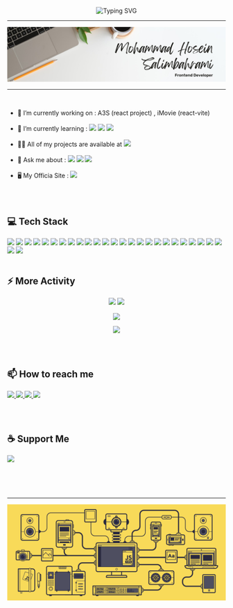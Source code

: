 <p align='center'>
  <img src="https://readme-typing-svg.demolab.com?font=Arial&duration=2000&pause=1000&color=F7F7F7&center=true&vCenter=true&width=435&height=40&lines=Hi+There+%F0%9F%91%8B;Welcome+To+My+Page+%F0%9F%98%8E" alt="Typing SVG" />
</p>

----
<img src='https://github.com/engrmh/engrmh/blob/main/1687160902740.jpeg?raw=true'/>

----

<!-- > ***Frontend Developer*** -->

<br>

- 🔭 I’m currently working on : A3S (react project) , iMovie (react-vite)  <br><br>
- 🌱 I’m currently learning : ![](https://img.shields.io/badge/TypeScript-3178C6.svg?style=for-the-badge&logo=TypeScript&logoColor=white) ![](https://img.shields.io/badge/Next.js-000000.svg?style=for-the-badge&logo=nextdotjs&logoColor=white) ![](https://img.shields.io/badge/GraphQL-E10098.svg?style=for-the-badge&logo=GraphQL&logoColor=white) <br><br>
- 👨‍💻 All of my projects are available at <a href="https://github.com/engrmh"><img src="https://img.shields.io/badge/GitHub-181717.svg?style=for-the-badge&logo=GitHub&logoColor=white" /></a><br><br>
- 💬 Ask me about : ![](https://img.shields.io/badge/JavaScript-F7DF1E.svg?style=for-the-badge&logo=JavaScript&logoColor=black) ![](https://img.shields.io/badge/React-61DAFB.svg?style=for-the-badge&logo=React&logoColor=black) ![](https://img.shields.io/badge/Preact-673AB8.svg?style=for-the-badge&logo=Preact&logoColor=white) <br><br>
- 🖥️ My Officia Site : <a href="https://skylax.ir" target="_blank"><img src="https://img.shields.io/badge/skylax-skylax?style=for-the-badge&color=ffc008" /></a>


<br><br>

## 💻 Tech Stack
![](https://img.shields.io/badge/HTML5-E34F26.svg?style=for-the-badge&logo=HTML5&logoColor=white)
![](https://img.shields.io/badge/CSS3-1572B6.svg?style=for-the-badge&logo=CSS3&logoColor=white)
![](https://img.shields.io/badge/Normalize.css-E3695F.svg?style=for-the-badge&logo=normalizedotcss&logoColor=white)
![](https://img.shields.io/badge/Bootstrap-7952B3.svg?style=for-the-badge&logo=Bootstrap&logoColor=white)
![](https://img.shields.io/badge/UIkit-2396F3.svg?style=for-the-badge&logo=UIkit&logoColor=white)
![](https://img.shields.io/badge/MUI-007FFF.svg?style=for-the-badge&logo=MUI&logoColor=white)
![](https://img.shields.io/badge/Bulma-00D1B2.svg?style=for-the-badge&logo=Bulma&logoColor=white)
![](https://img.shields.io/badge/JavaScript-F7DF1E.svg?style=for-the-badge&logo=JavaScript&logoColor=black)
![](https://img.shields.io/badge/React-61DAFB.svg?style=for-the-badge&logo=React&logoColor=black)
![](https://img.shields.io/badge/Preact-673AB8.svg?style=for-the-badge&logo=Preact&logoColor=white)
![](https://img.shields.io/badge/Create%20React%20App-09D3AC.svg?style=for-the-badge&logo=Create-React-App&logoColor=white)
![](https://img.shields.io/badge/React%20Router-CA4245.svg?style=for-the-badge&logo=React-Router&logoColor=white)
![](https://img.shields.io/badge/Chart.js-FF6384.svg?style=for-the-badge&logo=chartdotjs&logoColor=white)
![](https://img.shields.io/badge/Vite-646CFF.svg?style=for-the-badge&logo=Vite&logoColor=white)
![](https://img.shields.io/badge/npm-CB3837.svg?style=for-the-badge&logo=npm&logoColor=white)
![](https://img.shields.io/badge/Yarn-2C8EBB.svg?style=for-the-badge&logo=Yarn&logoColor=white)
![](https://img.shields.io/badge/Bun-000000.svg?style=for-the-badge&logo=Bun&logoColor=white)
![](https://img.shields.io/badge/Ubuntu-E95420.svg?style=for-the-badge&logo=Ubuntu&logoColor=white)
![](https://img.shields.io/badge/macOS-000000.svg?style=for-the-badge&logo=macOS&logoColor=white)
![](https://img.shields.io/badge/Python-3776AB.svg?style=for-the-badge&logo=Python&logoColor=white)
![](https://img.shields.io/badge/Cloudflare-F38020.svg?style=for-the-badge&logo=Cloudflare&logoColor=white)
![](https://img.shields.io/badge/Linux-FCC624.svg?style=for-the-badge&logo=Linux&logoColor=black)
![](https://img.shields.io/badge/Zorin-15A6F0.svg?style=for-the-badge&logo=Zorin&logoColor=white)
![](https://img.shields.io/badge/Figma-F24E1E.svg?style=for-the-badge&logo=Figma&logoColor=white)
![](https://img.shields.io/badge/ArvanCloud-Cloud?style=for-the-badge&logo=icloud&logoColor=FFFFFF&labelColor=00C4CC&color=00C4CC)
![](https://img.shields.io/badge/PWA-5A0FC8.svg?style=for-the-badge&logo=PWA&logoColor=white)
![](https://img.shields.io/badge/Git-F05032.svg?style=for-the-badge&logo=Git&logoColor=white)
![]()
![]()
![]()
![]()
![]()
![]()
![]()
![]()
![]()
![]()
<br><br>



## ⚡️ More Activity

<p align='center'>
  <img src='https://github-readme-stats.vercel.app/api?username=engrmh&show_icons=true&theme=graywhite&rank_icon=github&bg_color=30,F9D030,F62AA0,B8EE30,26DFD0'/>
  <img src='https://github-readme-stats.vercel.app/api/top-langs/?username=engrmh&theme=graywhite&layout=compact&bg_color=30,F9D030,F62AA0,B8EE30,26DFD0'/>
</p>
<p align='center'>
  <img align='center' src='https://github-profile-trophy.vercel.app/?username=engrmh&theme=juicyfresh&title=Followers,MultiLanguage,Repositories,Commits,Issues'/>
</p>
<p align='center'>
  <img src='https://github-readme-streak-stats.herokuapp.com/?user=engrmh&theme=highcontrast'/>
</p>

<br><br>

## 📫 How to reach me

<a href="https://t.me/engr_mh" target="_blank">
  <img src='https://img.shields.io/badge/Telegram-26A5E4.svg?style=for-the-badge&logo=Telegram&logoColor=white'/>
</a>
<a href="https://instagram.com/engr.mh" target="_blank">
  <img src='https://img.shields.io/badge/Instagram-E4405F.svg?style=for-the-badge&logo=Instagram&logoColor=white'/>
</a>
<a href="https://www.linkedin.com/in/mohammad-hosein-salimbahrami" target="_blank">
  <img src='https://img.shields.io/badge/LinkedIn-0A66C2.svg?style=for-the-badge&logo=LinkedIn&logoColor=white'/>
</a>
<a href="mailto: en.mohammadhosein@gmail.com" target="_blank">
  <img src='https://img.shields.io/badge/Gmail-EA4335.svg?style=for-the-badge&logo=Gmail&logoColor=white'/>
</a>
<!-- <a href="">
  <img src=''/>
</a> -->

<br><br>

## ☕️ Support Me
<a href="https://www.coffeebede.com/engrmh"><img width='200' class="img-fluid" src="https://coffeebede.ir/DashboardTemplateV2/app-assets/images/banner/default-yellow.svg" /></a>

<br><br><br>

----
<img src='https://github.com/engrmh/engrmh/blob/main/jsfront.gif?raw=true'/>
